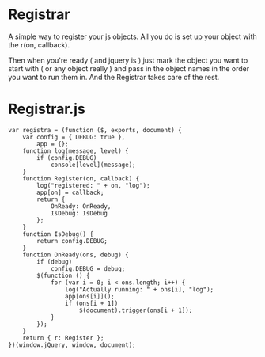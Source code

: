 Registrar
=========

A simple way to register your js objects. All you do is set up your object with the r(on, callback). 

Then when you're ready ( and jquery is ) just mark the object you want to start with ( or any object really ) and pass in the object names in the order you want to run them in. And the Registrar takes care of the rest.  

Registrar.js
============
	var registra = (function ($, exports, document) {
    	var config = { DEBUG: true },
	        app = {};
    	function log(message, level) {
        	if (config.DEBUG)
	            console[level](message);
	    }
	    function Register(on, callback) {
	        log("registered: " + on, "log");
	        app[on] = callback;
	        return {
	            OnReady: OnReady,
	            IsDebug: IsDebug
	        };
	    }
	    function IsDebug() {
	        return config.DEBUG;
	    }
	    function OnReady(ons, debug) {
	        if (debug)
	            config.DEBUG = debug;
	        $(function () {
	            for (var i = 0; i < ons.length; i++) {
	                log("Actually running: " + ons[i], "log");
	                app[ons[i]]();
	                if (ons[i + 1])
	                    $(document).trigger(ons[i + 1]);
	            }
	        });
	    }
		return { r: Register };
	})(window.jQuery, window, document);


